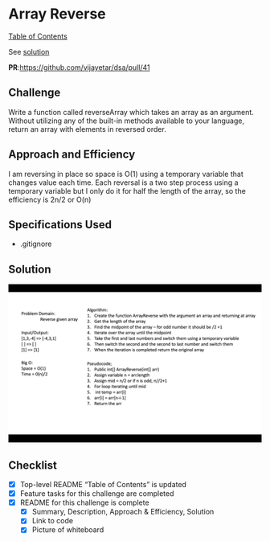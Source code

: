 # Array Reverse

[Table of Contents](../../../README.md)

See [solution](ArrayReverse.java)

__PR__:https://github.com/vijayetar/dsa/pull/41

## Challenge
Write a function called reverseArray which takes an array as an argument. Without utilizing any of the built-in methods available to your language, return an array with elements in reversed order.

## Approach and Efficiency
I am reversing in place so space is O(1) using a temporary variable that changes value each time. Each reversal is a two step process using a temporary variable but I only do it for half the length of the array, so the efficiency is 2n/2 or O(n)

## Specifications Used
* .gitignore


## Solution
![ArrayReverse](../assets/ArrayReverse.png)

## Checklist
 - [x] Top-level README “Table of Contents” is updated
 - [x] Feature tasks for this challenge are completed
 - [x] README for this challenge is complete
     - [x] Summary, Description, Approach & Efficiency, Solution
     - [x] Link to code
     - [x] Picture of whiteboard
